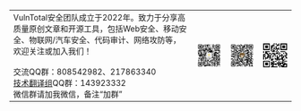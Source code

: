 <table><tr>
<td>VulnTotal安全团队成立于2022年。致力于分享高质量原创文章和开源工具，包括Web安全、移动安全、物联网/汽车安全、代码审计、网络攻防等，欢迎关注或加入我们！<br /><br />交流QQ群：808542982、217863340<br /><a href="https://github.com/VulnTotal-Team/TranslateProject">技术翻译组</a>QQ群：143923332<br />微信群请加我微信，备注“加群”</td>
<td><img align="right" src=./img/gzh.jpg width="200"></td>
<td><img align="right" src=./img/wechat.jpg width="200"></td>
<td><img align="right" src=./img/zsxq.jpg width="200"></td>
</tr></table>
